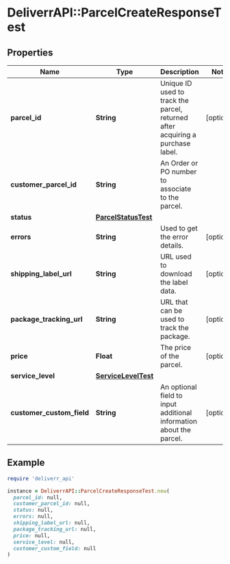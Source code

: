 # DeliverrAPI::ParcelCreateResponseTest

## Properties

| Name | Type | Description | Notes |
| ---- | ---- | ----------- | ----- |
| **parcel_id** | **String** | Unique ID used to track the parcel, returned after acquiring a purchase label. | [optional] |
| **customer_parcel_id** | **String** | An Order or PO number to associate to the parcel. |  |
| **status** | [**ParcelStatusTest**](ParcelStatusTest.md) |  |  |
| **errors** | **String** | Used to get the error details. | [optional] |
| **shipping_label_url** | **String** | URL used to download the label data. | [optional] |
| **package_tracking_url** | **String** | URL that can be used to track the package. | [optional] |
| **price** | **Float** | The price of the parcel. | [optional] |
| **service_level** | [**ServiceLevelTest**](ServiceLevelTest.md) |  |  |
| **customer_custom_field** | **String** | An optional field to input additional information about the parcel. | [optional] |

## Example

```ruby
require 'deliverr_api'

instance = DeliverrAPI::ParcelCreateResponseTest.new(
  parcel_id: null,
  customer_parcel_id: null,
  status: null,
  errors: null,
  shipping_label_url: null,
  package_tracking_url: null,
  price: null,
  service_level: null,
  customer_custom_field: null
)
```

